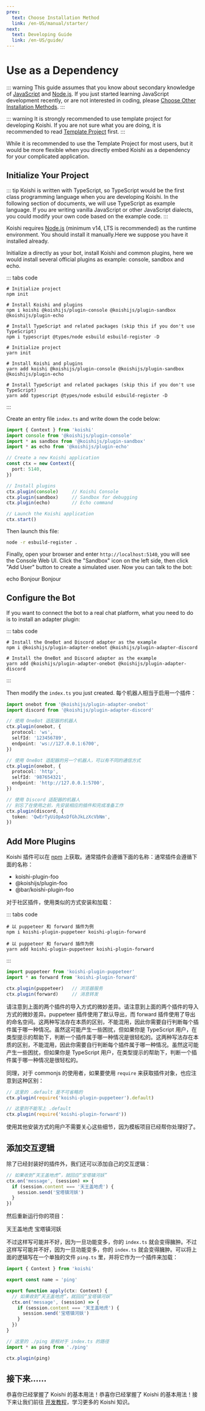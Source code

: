 ```yaml
---
prev:
  text: Choose Installation Method
  link: /en-US/manual/starter/
next:
  text: Developing Guide
  link: /en-US/guide/
---
```


# Use as a Dependency

::: warning
This guide assumes that you know about secondary knowledge of [JavaScript](https://developer.mozilla.org/zh-CN/docs/Web/JavaScript) and [Node.js](https://nodejs.org/). If you just started learning JavaScript development recently, or are not interested in coding, please [Choose Other Installation Methods](./index.md).
:::

::: warning
It is strongly recommended to use template project for developing Koishi. If you are not sure what you are doing, it is recommended to read [Template Project](./boilerplate.md) first.
:::

While it is recommended to use the Template Project for most users, but it would be more flexible when you directly embed Koishi as a dependency for your complicated application.

## Initialize Your Project

::: tip
Koishi is written with TypeScript, so TypeScript would be the first class programming language when you are developing Koishi. In the following section of documents, we will use TypeScript as example language. If you are writing vanilla JavaScript or other JavaScript dialects, you could modify your own code based on the example code.
:::

Koishi requires [Node.js](https://nodejs.org/) (minimum v14, LTS is recommended) as the runtime environment. You should install it manually.Here we suppose you have it installed already.

Initialize a directly as your bot, install Koishi and common plugins, here we would install several official plugins as example: console, sandbox and echo.

::: tabs code
```npm
# Initialize project
npm init

# Install Koishi and plugins
npm i koishi @koishijs/plugin-console @koishijs/plugin-sandbox @koishijs/plugin-echo

# Install TypeScript and related packages (skip this if you don't use TypeScript)
npm i typescript @types/node esbuild esbuild-register -D
```
```yarn
# Initialize project
yarn init

# Install Koishi and plugins
yarn add koishi @koishijs/plugin-console @koishijs/plugin-sandbox @koishijs/plugin-echo

# Install TypeScript and related packages (skip this if you don't use TypeScript)
yarn add typescript @types/node esbuild esbuild-register -D
```
:::

Create an entry file `index.ts` and write down the code below:

```ts title=index.ts no-extra-header
import { Context } from 'koishi'
import console from '@koishijs/plugin-console'
import * as sandbox from '@koishijs/plugin-sandbox'
import * as echo from '@koishijs/plugin-echo'

// Create a new Koishi application
const ctx = new Context({
  port: 5140,
})

// Install plugins
ctx.plugin(console)     // Koishi Console
ctx.plugin(sandbox)     // Sandbox for debugging
ctx.plugin(echo)        // Echo command

// Launch the Koishi application
ctx.start()
```

Then launch this file:

```sh
node -r esbuild-register .
```

Finally, open your browser and enter `http://localhost:5140`, you will see the Console Web UI. Click the "Sandbox" icon on the left side, then click "Add User" button to create a simulated user. Now you can talk to the bot:

<chat-panel>
<chat-message nickname="Alice">echo Bonjour</chat-message>
<chat-message nickname="Koishi">Bonjour</chat-message>
</chat-panel>

## Configure the Bot

If you want to connect the bot to a real chat platform, what you need to do is to install an adapter plugin:

::: tabs code
```npm
# Install the OneBot and Discord adapter as the example
npm i @koishijs/plugin-adapter-onebot @koishijs/plugin-adapter-discord
```
```yarn
# Install the OneBot and Discord adapter as the example
yarn add @koishijs/plugin-adapter-onebot @koishijs/plugin-adapter-discord
```
:::

Then modify the `index.ts` you just created. 每个机器人相当于启用一个插件：

```ts title=index.ts
import onebot from '@koishijs/plugin-adapter-onebot'
import discord from '@koishijs/plugin-adapter-discord'

// 使用 OneBot 适配器的机器人
ctx.plugin(onebot, {
  protocol: 'ws',
  selfId: '123456789',
  endpoint: 'ws://127.0.0.1:6700',
})

// 使用 OneBot 适配器的另一个机器人，可以有不同的通信方式
ctx.plugin(onebot, {
  protocol: 'http',
  selfId: '987654321',
  endpoint: 'http://127.0.0.1:5700',
})

// 使用 Discord 适配器的机器人
// 别忘了在使用之前，先安装相应的插件和完成准备工作
ctx.plugin(discord, {
  token: 'QwErTyUiOpAsDfGhJkLzXcVbNm',
})
```

## Add More Plugins

Koishi 插件可以在 [npm](https://www.npmjs.com) 上获取。通常插件会遵循下面的名称：通常插件会遵循下面的名称：

- koishi-plugin-foo
- @koishijs/plugin-foo
- @bar/koishi-plugin-foo

对于社区插件，使用类似的方式安装和加载：

::: tabs code
```npm
# 以 puppeteer 和 forward 插件为例
npm i koishi-plugin-puppeteer koishi-plugin-forward
```
```yarn
# 以 puppeteer 和 forward 插件为例
yarn add koishi-plugin-puppeteer koishi-plugin-forward
```
:::

```ts title=index.ts
import puppeteer from 'koishi-plugin-puppeteer'
import * as forward from 'koishi-plugin-forward'

ctx.plugin(puppeteer)   // 浏览器服务
ctx.plugin(forward)     // 消息转发
```

请注意到上面的两个插件的导入方式的微妙差异。请注意到上面的两个插件的导入方式的微妙差异。puppeteer 插件使用了默认导出，而 forward 插件使用了导出的命名空间。这两种写法存在本质的区别，不能混用，因此你需要自行判断每个插件属于哪一种情况。虽然这可能产生一些困扰，但如果你是 TypeScript 用户，在类型提示的帮助下，判断一个插件属于哪一种情况是很轻松的。这两种写法存在本质的区别，不能混用，因此你需要自行判断每个插件属于哪一种情况。虽然这可能产生一些困扰，但如果你是 TypeScript 用户，在类型提示的帮助下，判断一个插件属于哪一种情况是很轻松的。

同理，对于 commonjs 的使用者，如果要使用 `require` 来获取插件对象，也应注意到这种区别：

```ts title=index.ts
// 这里的 .default 是不可省略的
ctx.plugin(require('koishi-plugin-puppeteer').default)

// 这里则不能写上 .default
ctx.plugin(require('koishi-plugin-forward'))
```

使用其他安装方式的用户不需要关心这些细节，因为模板项目已经帮你处理好了。

## 添加交互逻辑

除了已经封装好的插件外，我们还可以添加自己的交互逻辑：

```ts title=index.ts
// 如果收到“天王盖地虎”，就回应“宝塔镇河妖”
ctx.on('message', (session) => {
  if (session.content === '天王盖地虎') {
    session.send('宝塔镇河妖')
  }
})
```

然后重新运行你的项目：

<chat-panel>
<chat-message nickname="Alice">天王盖地虎</chat-message>
<chat-message nickname="Koishi">宝塔镇河妖</chat-message>
</chat-panel>

不过这样写可能并不好，因为一旦功能变多，你的 `index.ts` 就会变得臃肿。不过这样写可能并不好，因为一旦功能变多，你的 `index.ts` 就会变得臃肿。可以将上面的逻辑写在一个单独的文件 `ping.ts` 里，并将它作为一个插件来加载：

```ts title=ping.ts no-extra-header
import { Context } from 'koishi'

export const name = 'ping'

export function apply(ctx: Context) {
  // 如果收到“天王盖地虎”，就回应“宝塔镇河妖”
  ctx.on('message', (session) => {
    if (session.content === '天王盖地虎') {
      session.send('宝塔镇河妖')
    }
  })
}
```

```ts title=index.ts
// 这里的 ./ping 是相对于 index.ts 的路径
import * as ping from './ping'

ctx.plugin(ping)
```

## 接下来……

恭喜你已经掌握了 Koishi 的基本用法！恭喜你已经掌握了 Koishi 的基本用法！接下来让我们前往 [开发教程](../../guide/)，学习更多的 Koishi 知识。
